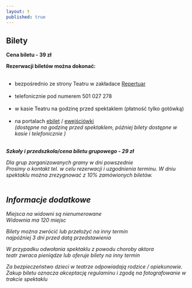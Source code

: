 ```yaml
---
layout: t
published: true
---
```


## Bilety

**Cena biletu - 39 zł**

<strong>Rezerwacji biletów można dokonać:</strong><br/><br/>

- bezpośrednio ze strony Teatru w zakładace [Repertuar](http://www.maskarada.waw.pl/t/repertuar.html)<br/><br/>
- telefonicznie pod numerem 501 027 278<br/><br/>
- w kasie Teatru na godzinę przed spektaklem (płatność tylko gotówką)<br/><br/>
- na portalach [ebilet](https://www.ebilet.pl/szukaj.php?t=o&oid=1233) / [ewejściówki](https://ewejsciowki.pl/warszawa/oferty/teatr-maskarada,333)<br/><i>(dostępne na godzinę przed spektaklem, później bilety dostępne w kasie i telefonicznie )<br/><br/>

**Szkoły i przedszkola/cena biletu grupowego - 29 zł**

Dla grup zorganizowanych gramy w dni powszednie  
Prosimy o kontakt tel. w celu rezerwacji i uzgodnienia terminu.
W dniu spektaklu można zrezygnować z 10% zamówionych biletów.  
<br />

## Informacje dodatkowe

Miejsca na widowni są nienumerowane  
Widownia ma 120 miejsc

Bilety można zwrócić lub przełożyć na inny termin  
najpóźniej 3 dni przed datą przedstawienia

W przypadku odwołania spektaklu z powodu choroby aktora  
teatr zwraca pieniądze lub oferuje bilety na inny termin

Za bezpieczeństwo dzieci w teatrze odpowiadają rodzice / opiekunowie.
Zakup biletu oznacza akceptację regulaminu i zgodę na fotografowanie w trakcie spektaklu
